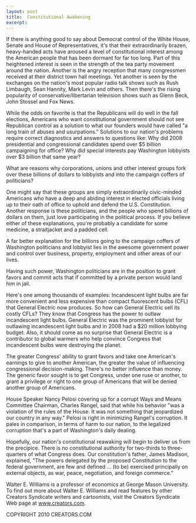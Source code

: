 ```yaml
---
layout: post
title:  Constitutional Awakening
excerpt:
---
```


If there is anything good to say about Democrat control of the White House, Senate and House of Representatives, it's that their extraordinarily brazen, heavy-handed acts have aroused a level of constitutional interest among the American people that has been dormant for far too long. Part of this heightened interest is seen in the strength of the tea party movement around the nation. Another is the angry reception that many congressmen received at their district town hall meetings. Yet another is seen by the exchanges on the nation's most popular radio talk shows such as Rush Limbaugh, Sean Hannity, Mark Levin and others. Then there's the rising popularity of conservative/libertarian television shows such as Glenn Beck, John Stossel and Fox News.

While the odds on favorite is that the Republicans will do well in the fall elections, Americans who want constitutional government should not see Republican control as a solution to what our founders would have called "a long train of abuses and usurpations." Solutions to our nation's problems require correct diagnostics and answers to questions like: Why did 2008 presidential and congressional candidates spend over $5 billion campaigning for office? Why did special interests pay Washington lobbyists over $3 billion that same year?

What are reasons why corporations, unions and other interest groups fork over these billions of dollars to lobbyists and into the campaign coffers of politicians?

One might say that these groups are simply extraordinarily civic-minded Americans who have a deep and abiding interest in elected officials living up to their oath of office to uphold and defend the U.S. Constitution. Another response is these politicians, and the people who spend billions of dollars on them, just love participating in the political process. If you believe either of these explanations, you're probably a candidate for some medicine, a straitjacket and a padded cell.

A far better explanation for the billions going to the campaign coffers of Washington politicians and lobbyist lies in the awesome government power and control over business, property, employment and other areas of our lives.

 Having such power, Washington politicians are in the position to grant favors and commit acts that if committed by a private person would land him in jail.

Here's one among thousands of examples: Incandescent light bulbs are far more convenient and less expensive than compact fluorescent bulbs (CFL) that General Electric now produces. So how can General Electric sell its costly CFLs? They know that Congress has the power to outlaw incandescent light bulbs. General Electric was the prominent lobbyist for outlawing incandescent light bulbs and in 2008 had a $20 million lobbying budget. Also, it should come as no surprise that General Electric is a contributor to global warmers who help convince Congress that incandescent bulbs were destroying the planet.

The greater Congress' ability to grant favors and take one American's earnings to give to another American, the greater the value of influencing congressional decision-making. There's no better influence than money. The generic favor sought is to get Congress, under one ruse or another, to grant a privilege or right to one group of Americans that will be denied another group of Americans.

House Speaker Nancy Pelosi covering up for a corrupt Ways and Means Committee Chairman, Charles Rangel, said that while his behavior "was a violation of the rules of the House. It was not something that jeopardized our country in any way." Pelosi is right in minimizing Rangel's corruption. It pales in comparison, in terms of harm to our nation, to the legalized corruption that's a part of Washington's daily dealing.

Hopefully, our nation's constitutional reawaking will begin to deliver us from the precipice. There is no constitutional authority for two-thirds to three-quarters of what Congress does. Our constitution's father, James Madison, explained, "The powers delegated by the proposed Constitution to the federal government, are few and defined ... (to be) exercised principally on external objects, as war, peace, negotiation, and foreign commerce."

Walter E. Williams is a professor of economics at George Mason University. To find out more about Walter E. Williams and read features by other Creators Syndicate writers and cartoonists, visit the Creators Syndicate Web page at www.creators.com.

COPYRIGHT 2010 CREATORS.COM

